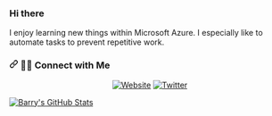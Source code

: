 ### Hi there 

I enjoy learning new things within Microsoft Azure. I especially like to automate tasks to prevent repetitive work. 

<h3><a id="user-content---connect-with-me-" class="anchor" aria-hidden="true" href="#--connect-with-me-"><svg class="octicon octicon-link" viewBox="0 0 16 16" version="1.1" width="16" height="16" aria-hidden="true"><path fill-rule="evenodd" d="M7.775 3.275a.75.75 0 001.06 1.06l1.25-1.25a2 2 0 112.83 2.83l-2.5 2.5a2 2 0 01-2.83 0 .75.75 0 00-1.06 1.06 3.5 3.5 0 004.95 0l2.5-2.5a3.5 3.5 0 00-4.95-4.95l-1.25 1.25zm-4.69 9.64a2 2 0 010-2.83l2.5-2.5a2 2 0 012.83 0 .75.75 0 001.06-1.06 3.5 3.5 0 00-4.95 0l-2.5 2.5a3.5 3.5 0 004.95 4.95l1.25-1.25a.75.75 0 00-1.06-1.06l-1.25 1.25a2 2 0 01-2.83 0z"></path></svg></a> 🤝🏻 Connect with Me </h3>
<p align="center">
<a href="https://www.exploreazure.co.uk/" rel="nofollow"><img alt="Website" src="https://camo.githubusercontent.com/13a536bab63d435465be58482410f2341b6426c638f1af0a2dad9cb030521ee3/68747470733a2f2f696d672e736869656c64732e696f2f62616467652f576562736974652d7777772e6d69636861656c6c6576616e2e6e65742d626c75653f7374796c653d666c6174266c6f676f3d676f6f676c652d6368726f6d65" data-canonical-src="https://img.shields.io/badge/Website-www.michaellevan.net-blue?style=flat&amp;logo=google-chrome" style="max-width:100%;"></a>
<a href="https://twitter.com/ExploreAzure" rel="nofollow"><img alt="Twitter" src="https://camo.githubusercontent.com/ba0e091d782dcf5be6a7731f2218367cc2a173fd5114d0a4fcb7cd125d5cd4ab/68747470733a2f2f696d672e736869656c64732e696f2f747769747465722f666f6c6c6f772f7468656e6a6465766f70736775793f7374796c653d736f6369616c" data-canonical-src="https://img.shields.io/twitter/follow/thenjdevopsguy?style=social" style="max-width:100%;"></a>
</p>

[![Barry's GitHub Stats](https://github-readme-stats.vercel.app/api?username=exploreazure&show_icons=true&count_private=true)](https://github.com/exploreazure)

<!--
**exploreazure/exploreazure** is a ✨ _special_ ✨ repository because its `README.md` (this file) appears on your GitHub profile.

Here are some ideas to get you started:

- 🔭 I’m currently working on ...
- 🌱 I’m currently learning ...
- 👯 I’m looking to collaborate on ...
- 🤔 I’m looking for help with ...
- 💬 Ask me about ...
- 📫 How to reach me: ...
- 😄 Pronouns: ...
- ⚡ Fun fact: ...
-->
